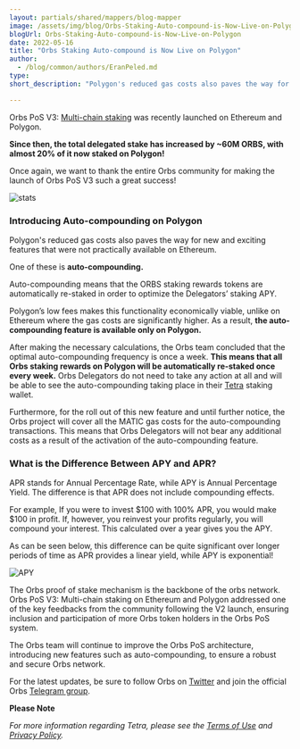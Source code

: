 ```yaml
---
layout: partials/shared/mappers/blog-mapper
image: /assets/img/blog/Orbs-Staking-Auto-compound-is-Now-Live-on-Polygon/bg.jpg
blogUrl: Orbs-Staking-Auto-compound-is-Now-Live-on-Polygon
date: 2022-05-16
title: "Orbs Staking Auto-compound is Now Live on Polygon"
author:
  - /blog/common/authors/EranPeled.md
type:
short_description: "Polygon's reduced gas costs also paves the way for new and exciting features that were not practically available on Ethereum. One of these is auto-compounding. Auto-compounding means that the ORBS staking rewards tokens are automatically re-staked in order to optimize the Delegators’ staking APY."

---
```


Orbs PoS V3: [Multi-chain staking](https://www.orbs.com/PolygonStakingDate/) was recently launched on Ethereum and Polygon. 

**Since then, the total delegated stake has increased by ~60M ORBS, with almost 20% of it now staked on Polygon!**

Once again, we want to thank the entire Orbs community for making the launch of Orbs PoS V3 such a great success!

![stats](/assets/img/blog/rbs-Staking-Auto-compound-is-Now-Live-on-Polygon/image1.jpg)


### Introducing Auto-compounding on Polygon

Polygon's reduced gas costs also paves the way for new and exciting features that were not practically available on Ethereum. 

One of these is **auto-compounding.**

Auto-compounding means that the ORBS staking rewards tokens are automatically re-staked in order to optimize the Delegators’ staking APY. 

Polygon’s low fees makes this functionality economically viable, unlike on Ethereum where the gas costs are significantly higher. As a result, **the auto-compounding feature is available only on Polygon.**

After making the necessary calculations, the Orbs team concluded that the optimal auto-compounding frequency is once a week. **This means that all Orbs staking rewards on Polygon will be automatically re-staked once every week.** Orbs Delegators do not need to take any action at all and will be able to see the auto-compounding taking place in their [Tetra](https://staking.orbs.network/) staking wallet.

Furthermore, for the roll out of this new feature and until further notice, the Orbs project will cover all the MATIC gas costs for the auto-compounding transactions. This means that Orbs Delegators will not bear any additional costs as a result of the activation of the auto-compounding feature.


### What is the Difference Between APY and APR?
 
APR stands for Annual Percentage Rate, while APY is Annual Percentage Yield. The difference is that APR does not include compounding effects. 
 
For example, If you were to invest $100 with 100% APR, you would make $100 in profit. If, however, you reinvest your profits regularly, you will compound your interest. This calculated over a year gives you the APY. 
 
As can be seen below, this difference can be quite significant over longer periods of time as APR provides a linear yield, while APY is exponential!
 
![APY](/assets/img/blog/rbs-Staking-Auto-compound-is-Now-Live-on-Polygon/image2.png)


<div class='line-separator'> </div>


The Orbs proof of stake mechanism is the backbone of the orbs network. Orbs PoS V3: Multi-chain staking on Ethereum and Polygon addressed one of the key feedbacks from the community following the V2 launch, ensuring inclusion and participation of more Orbs token holders in the Orbs PoS system.

The Orbs team will continue to improve the Orbs PoS architecture, introducing new features such as auto-compounding, to ensure a robust and secure Orbs network.

For the latest updates, be sure to follow Orbs on [Twitter](https://twitter.com/orbs_network) and join the official Orbs [Telegram group](https://t.me/OrbsNetwork).


<div class='line-separator'> </div>

**Please Note**

_For more information regarding Tetra, please see the [Terms of Use](https://staking.orbs.network/34ddbf2e660b9b7d284130e8444f09be.pdf) and [Privacy Policy](https://staking.orbs.network/bf7dd07efc692312eb717f6d2c367392.pdf)._
